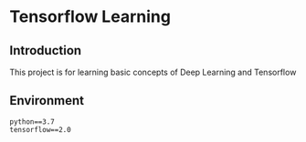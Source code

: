 # Tensorflow Learning

## Introduction
This project is for learning basic concepts of Deep Learning and Tensorflow

## Environment

```
python==3.7
tensorflow==2.0
```